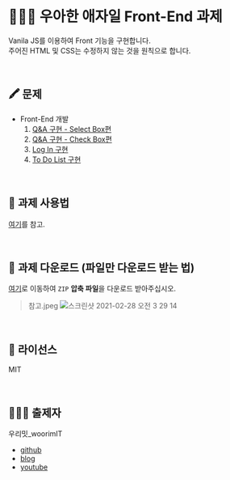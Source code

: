 # 👨🏻‍💻 우아한 애자일 Front-End 과제
Vanila JS를 이용하여 Front 기능을 구현합니다.  
주어진 HTML 및 CSS는 수정하지 않는 것을 원칙으로 합니다.

<br>

## 🖍 문제
* Front-End 개발
   1. [Q&A 구현 - Select Box편](https://github.com/woorim960/wooahan-agile-task/issues/2)
   2. [Q&A 구현 - Check Box편](https://github.com/woorim960/wooahan-agile-task/issues/3)
   3. [Log In 구현](https://github.com/woorim960/wooahan-agile-task/issues/6)
   4. [To Do List 구현](https://github.com/woorim960/wooahan-agile-front-task/issues/1)

<br>

## 📝 과제 사용법
[여기](https://youtu.be/Lhp3r_V7emY)를 참고.

<br>

## 🧾 과제 다운로드 (파일만 다운로드 받는 법)
[여기](https://github.com/woorim960/wooahan-agile-task/releases/tag/v1.1.0-task)로 이동하여 ```ZIP``` **압축 파일**을 다운로드 받아주십시오.
> 참고.jpeg
> ![스크린샷 2021-02-28 오전 3 29 14](https://user-images.githubusercontent.com/56839474/109396586-ab7a8500-7975-11eb-8211-40ba0fc038aa.png)

<br>

## 🚷 라이선스

MIT

<br>

## 👨🏻‍🏫 출제자

우리밋_woorimIT
* [github](https://github.com/woorim960)
* [blog](https://blog.naver.com/dnfla420)
* [youtube](https://www.youtube.com/channel/UCS0F25vig_sPIQXMiK8IdSg)
